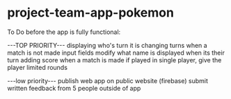 # project-team-app-pokemon
To Do before the app is fully functional:


---TOP PRIORITY---
displaying who's turn it is
changing turns when a match is not made
input fields modify what name is displayed when its their turn
adding score when a match is made
if played in single player, give the player limited rounds


---low priority---
publish web app on public website (firebase)
submit written feedback from 5 people outside of app